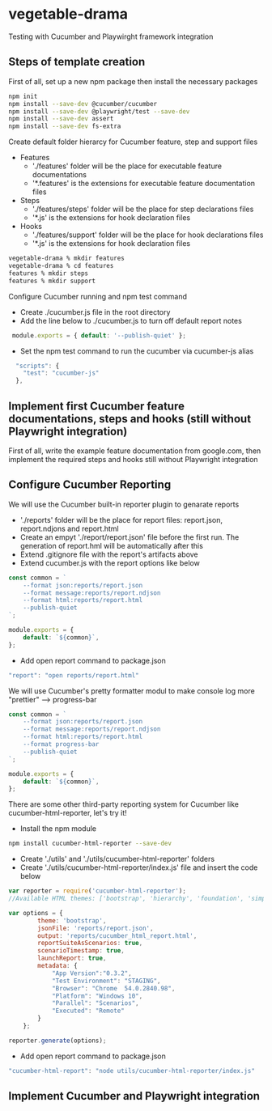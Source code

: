 # vegetable-drama
Testing with Cucumber and Playwirght framework integration


## Steps of template creation
First of all, set up a new npm package then install the necessary packages
```bash
npm init
npm install --save-dev @cucumber/cucumber
npm install --save-dev @playwright/test --save-dev
npm install --save-dev assert 
npm install --save-dev fs-extra
```

Create default folder hierarcy for Cucumber feature, step and support files
- Features
    - './features' folder will be the place for executable feature documentations
    - '*.features' is the extensions for executable feature documentation files
- Steps
    - './features/steps' folder will be the place for step declarations files
    - '*.js' is the extensions for hook declaration files
- Hooks
    - './features/support' folder will be the place for hook declarations files
    - '*.js' is the extensions for hook declaration files
```bash
vegetable-drama % mkdir features
vegetable-drama % cd features
features % mkdir steps
features % mkdir support
```

Configure Cucumber running and npm test command
- Create ./cucumber.js file in the root directory
- Add the line below to ./cucumber.js to turn off default report notes
```js
 module.exports = { default: '--publish-quiet' };
```
- Set the npm test command to run the cucumber via cucumber-js alias
```js
  "scripts": {
    "test": "cucumber-js"
  },
```


## Implement first Cucumber feature documentations, steps and hooks (still without Playwright integration)
First of all, write the example feature documentation from google.com, then implement the required steps and hooks still without Playwright integration


## Configure Cucumber Reporting
We will use the Cucumber built-in reporter plugin to genarate reports
- './reports' folder will be the place for report files: report.json, report.ndjons and report.html
- Create an empyt './report/report.json' file before the first run. The generation of report.hml will be automatically after this
- Extend .gitignore file with the report's artifacts above
- Extend cucumber.js with the report options like below
```js
const common = `
    --format json:reports/report.json 
    --format message:reports/report.ndjson 
    --format html:reports/report.html 
    --publish-quiet 
`;

module.exports = { 
    default: `${common}`,
};
```
- Add open report command to package.json
```js
"report": "open reports/report.html"
```

We will use Cucumber's pretty formatter modul to make console log more "prettier" --> progress-bar
```js
const common = `
    --format json:reports/report.json 
    --format message:reports/report.ndjson 
    --format html:reports/report.html
    --format progress-bar 
    --publish-quiet 
`;

module.exports = { 
    default: `${common}`,
};
```

There are some other third-party reporting system for Cucumber like cucumber-html-reporter, let's try it!
- Install the npm module
```bash 
npm install cucumber-html-reporter --save-dev
````
- Create './utils' and './utils/cucumber-html-reporter' folders
- Create './utils/cucumber-html-reporter/index.js' file and insert the code below
```js
var reporter = require('cucumber-html-reporter');
//Available HTML themes: ['bootstrap', 'hierarchy', 'foundation', 'simple']

var options = {
        theme: 'bootstrap',
        jsonFile: 'reports/report.json',
        output: 'reports/cucumber_html_report.html',
        reportSuiteAsScenarios: true,
        scenarioTimestamp: true,
        launchReport: true,
        metadata: {
            "App Version":"0.3.2",
            "Test Environment": "STAGING",
            "Browser": "Chrome  54.0.2840.98",
            "Platform": "Windows 10",
            "Parallel": "Scenarios",
            "Executed": "Remote"
        }
    };

reporter.generate(options);
```
- Add open report command to package.json
```js
"cucumber-html-report": "node utils/cucumber-html-reporter/index.js"
```
## Implement Cucumber and Playwright integration